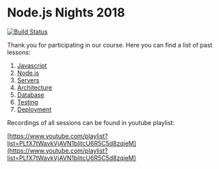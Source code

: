 # Node.js Nights 2018

[![Build Status](https://travis-ci.com/strvcom/nodejs-nights-2018.svg?branch=master)](https://travis-ci.com/strvcom/nodejs-nights-2018)

Thank you for participating in our course. Here you can find a list of past lessons:

1. [Javascript](https://github.com/strvcom/nodejs-nights-2018/tree/master/lectures/01-javascript)
2. [Node.js](https://github.com/strvcom/nodejs-nights-2018/tree/master/lectures/02-nodejs)
3. [Servers](https://github.com/strvcom/nodejs-nights-2018/tree/master/lectures/03-servers)
4. [Architecture](https://github.com/strvcom/nodejs-nights-2018/tree/master/lectures/04-architecture)
5. [Database](https://github.com/strvcom/nodejs-nights-2018/tree/master/lectures/05-database)
6. [Testing](https://github.com/strvcom/nodejs-nights-2018/tree/master/lectures/06-testing)
7. [Deployment](https://github.com/strvcom/nodejs-nights-2018/tree/master/lectures/07-deployment)

Recordings of all sessions can be found in youtube playlist:

[https://www.youtube.com/playlist?list=PLfX7tWavkVjAVN1blitcU6R5C5d8zqieM](https://www.youtube.com/playlist?list=PLfX7tWavkVjAVN1blitcU6R5C5d8zqieM)
